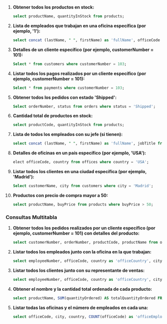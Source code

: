 1. **Obtener todos los productos en stock:**

   ```sql
   select productName, quantityInStock from products;
   ```

2. **Lista de empleados que trabajan en una oficina específica (por ejemplo, '1'):**

   ```sql
   select concat (lastName, " ", firstName) as 'fullName', officeCode from employees where officeCode = 1;
   ```

3. **Detalles de un cliente específico (por ejemplo, customerNumber = 101):**

   ```sql
   Select * from customers where customerNumber = 103;
   ```

4. **Listar todos los pagos realizados por un cliente específico (por ejemplo, customerNumber = 101):**

   ```sql
   Select * from payments where customerNumber = 103;
   ```

5. **Obtener todos los pedidos con estado 'Shipped':**

   ```sql
   Select orderNumber, status from orders where status = 'Shipped';
   ```

6. **Cantidad total de productos en stock:**

   ```sql
   select productCode, quantityInStock from products;
   ```

7. **Lista de todos los empleados con su jefe (si tienen):**

   ```sql
   select concat (lastName, " ", firstName) as 'fullName', jobTitle from employees;
   ```

8. **Detalles de oficinas en un país específico (por ejemplo, 'USA'):**

   ```sql
   elect officeCode, country from offices where country = 'USA';
   ```

9. **Listar todos los clientes en una ciudad específica (por ejemplo, 'Madrid'):**

   ```sql
   Select customerName, city from customers where city = 'Madrid';
   ```

10. **Productos con precio de compra mayor a 50:**

    ```sql
    select productName, buyPrice from products where buyPrice > 50;
    ```

### Consultas Multitabla

1. **Obtener todos los pedidos realizados por un cliente específico (por ejemplo, customerNumber = 101) con detalles del producto:**

   ```sql
   select customerNumber, orderNumber, productCode, productName from orders inner join orderdetails using(orderNumber) inner join products using(productCode) where customerNumber = 103;
   ```

2. **Listar todos los empleados junto con la oficina en la que trabajan:**

   ```sql
   select employeeNumber, officeCode, country as 'officeCountry', city as 'officeCity' from employees cross join offices using(officeCode);
   ```

3. **Listar todos los clientes junto con su representante de ventas:**

   ```sql
   select employeeNumber, officeCode, country as 'officeCountry', city as 'officeCity' from employees cross join offices using(officeCode);
   ```

4. **Obtener el nombre y la cantidad total ordenada de cada producto:**

   ```sql
   select productName, SUM(quantityOrdered) AS totalQuantityOrdered FROM products JOIN orderdetails using(productCode)  GROUP BY productName;
   ```

5. **Listar todas las oficinas y el número de empleados en cada una:**

   ```sql
   select officeCode, city, country, COUNT(officeCode) as 'officeEmployees' from employees inner join offices using(officeCode) group by officeCode
   ```